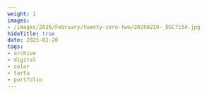 ```yaml
---
weight: 1
images:
- /images/2025/February/twenty-zero-two/20250219-_DSC7154.jpg
hideTitle: true
date: 2025-02-20
tags:
- archive
- digital
- color
- tartu
- portfolio
---
```


